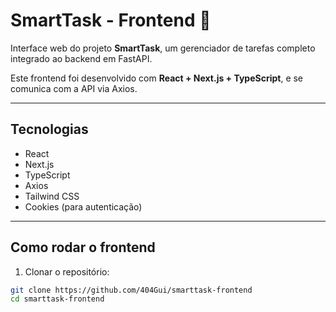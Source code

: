 # SmartTask - Frontend 🎯

Interface web do projeto **SmartTask**, um gerenciador de tarefas completo integrado ao backend em FastAPI.

Este frontend foi desenvolvido com **React + Next.js + TypeScript**, e se comunica com a API via Axios.

---

## Tecnologias

- React
- Next.js
- TypeScript
- Axios
- Tailwind CSS
- Cookies (para autenticação)

---

## Como rodar o frontend

1. Clonar o repositório:

```bash
git clone https://github.com/404Gui/smarttask-frontend
cd smarttask-frontend
